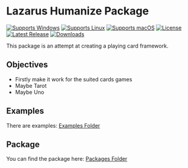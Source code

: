 # Lazarus Humanize Package
[![Supports Windows](https://img.shields.io/badge/support-Windows-blue?logo=Windows)](https://github.com/gcarreno/fp-card-framework/releases/latest)
[![Supports Linux](https://img.shields.io/badge/support-Linux-yellow?logo=Linux)](https://github.com/gcarreno/fp-card-framework/releases/latest)
[![Supports macOS](https://img.shields.io/badge/support-macOS-black?logo=macOS)](https://github.com/gcarreno/fp-card-framework/releases/latest)
[![License](https://img.shields.io/github/license/gcarreno/fp-card-framework)](https://github.com/gcarreno/fp-card-framework/blob/main/LICENSE)
[![Latest Release](https://img.shields.io/github/v/release/gcarreno/fp-card-framework?label=latest%20release)](https://github.com/gcarreno/fp-card-framework/releases/latest)
[![Downloads](https://img.shields.io/github/downloads/gcarreno/fp-card-framework/total)](https://github.com/gcarreno/fp-card-framework/releases)

This package is an attempt at creating a playing card framework.

## Objectives

- Firstly make it work for the suited cards games
- Maybe Tarot
- Maybe Uno

## Examples

There are examples: [Examples Folder](examples)

## Package

You can find the package here: [Packages Folder](packages)

<!-- [![Build Status](https://github.com/gcarreno/fp-card-framework/actions/workflows/main.yaml/badge.svg?branch=main)](https://github.com/gcarreno/fp-card-framework/actions) -->
